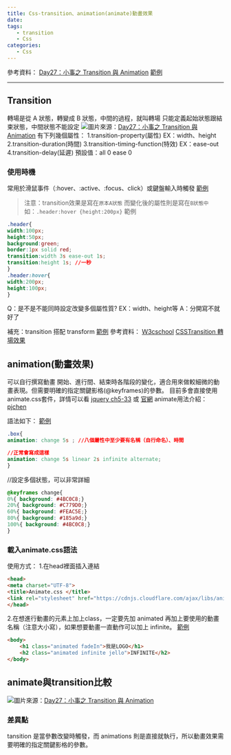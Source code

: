 ```yaml
---
title: Css-transition、animation(animate)動畫效果
date: 
tags:
   - transition
   - Css
categories:
   - Css
---
```


參考資料：
[Day27：小事之 Transition 與 Animation](https://ithelp.ithome.com.tw/articles/10197303)
[範例](https://codepen.io/chunwen/pen/rRrwKp)
<!-- more -->
- - - -
## Transition
轉場是從 A 狀態，轉變成 B 狀態，中間的過程，就叫轉場
只能定義起始狀態跟結束狀態，中間狀態不能設定
![](https://i.imgur.com/hLg9uIp.png)圖片來源：[Day27：小事之 Transition 與 Animation](https://ithelp.ithome.com.tw/articles/10197303)
有下列幾個屬性：
1.transition-property(屬性) EX：width、height
2.transition-duration(時間)
3.transition-timing-function(特效) EX：ease-out
4.transition-delay(延遲)
預設值：all 0 ease 0

### 使用時機
常用於滑鼠事件（:hover、:active、:focus、click）或鍵盤輸入時觸發 
[範例](https://codepen.io/chunwen/pen/rRrwKp)
>注意：transition效果是寫在`原本A狀態`
>而變化後的屬性則是寫在`B狀態中`如：`.header:hover {height:200px}`
範例
```css
.header{
width:100px;
height:50px;
background:green;
border:1px solid red;
transition:width 3s ease-out 1s;
transition:height 1s; //一秒
}
.header:hover{
width:200px;
height:100px;
}
```
Q：是不是不能同時設定改變多個屬性質? EX：width、height等
A：分開寫不就好了

補充：transition 搭配 transform [範例](https://www.w3schools.com/css/tryit.asp?filename=trycss3_transition_transform)
參考資料：
[Ｗ3cschool](https://www.w3school.com.cn/cssref/pr_transition.asp)
[CSSTransition 轉場效果](https://carlos-studio.com/2017/02/23/css-transition-%E8%BD%89%E5%A0%B4%E6%95%88%E6%9E%9C/)

## animation(動畫效果)
可以自行撰寫動畫 開始、進行間、結束時各階段的變化，適合用來做較細微的動畫表現。但需要明確的指定關鍵影格(@keyframes)的參數。
目前多會直接使用animate.css套件，詳情可以看
 [jquery ch5-33](https://www.udemy.com/jquery-learning/learn/v4/t/lecture/5190570?start=300) 或 [官網](https://daneden.github.io/animate.css/) 
animate用法介紹： [pjchen](https://pjchender.blogspot.com/2015/12/cssanimation-keyframes.html) 

語法如下： [範例](https://www.w3schools.com/css/tryit.asp?filename=trycss3_animation1)
```css
.box{
animation: change 5s ; //八個屬性中至少要有名稱（自行命名）、時間

//正常會寫成這樣
animation: change 5s linear 2s infinite alternate;
}
```

//設定多個狀態，可以非常詳細
```css
@keyframes change{
0%{ background: #4BC0C8;}
20%{ background: #C779D0;}
60%{ background: #FEAC5E;}
80%{ background: #185a9d;}
100%{ background: #4BC0C8;}
}
```

### 載入animate.css語法
使用方式：
1.在head裡面插入連結
```html
<head>
<meta charset="UTF-8">
<title>Animate.css </title>
<link rel="stylesheet" href="https://cdnjs.cloudflare.com/ajax/libs/animate.css/3.7.0/animate.min.css">
</head>
```

2.在想進行動畫的元素上加上class，一定要先加 animated 再加上要使用的動畫名稱（注意大小寫），如果想要動畫一直動作可以加上 infinite。 [範例](https://codepen.io/chunwen/pen/rRrwKp)
```html
<body>
    <h1 class="animated fadeIn">我是LOGO</h1>
    <h2 class="animated infinite jello">INFINITE</h2>
</body>
```

## animate與transition比較
![](https://i.imgur.com/HGV5BAR.png)圖片來源：[Day27：小事之 Transition 與 Animation](https://ithelp.ithome.com.tw/articles/10197303)
### 差異點
tansition 是當參數改變時觸發，而 animations 則是直接就執行，所以動畫效果需要明確的指定關鍵影格的參數。
